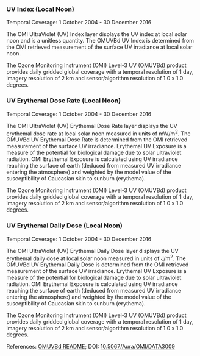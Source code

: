 ### UV Index (Local Noon)
Temporal Coverage: 1 October 2004 - 30 December 2016

The OMI UltraViolet (UV) Index layer displays the UV index at local solar noon and is a unitless quantity. The OMUVBd UV Index is determined from the OMI retrieved measurement of the surface UV irradiance at local solar noon.  

The Ozone Monitoring Instrument (OMI) Level-3 UV (OMUVBd) product provides daily gridded global coverage with a temporal resolution of 1 day, imagery resolution of 2 km and sensor/algorithm resolution of 1.0 x 1.0 degrees.

### UV Erythemal Dose Rate (Local Noon)
Temporal Coverage: 1 October 2004 - 30 December 2016

The OMI UltraViolet (UV) Erythemal Dose Rate layer displays the UV erythemal dose rate at local solar noon measured in units of mW/m<sup>2</sup>. The OMUVBd UV Erythemal Dose Rate is determined from the OMI retrieved measurement of the surface UV irradiance. Erythemal UV Exposure is a measure of the potential for biological damage due to solar ultraviolet radiation. OMI Erythemal Exposure is calculated using UV irradiance reaching the surface of earth (deduced from measured UV irradiance entering the atmosphere) and weighted by the model value of the susceptibility of Caucasian skin to sunburn (erythema).

The Ozone Monitoring Instrument (OMI) Level-3 UV (OMUVBd) product provides daily gridded global coverage with a temporal resolution of 1 day, imagery resolution of 2 km and sensor/algorithm resolution of 1.0 x 1.0 degrees.

### UV Erythemal Daily Dose (Local Noon)
Temporal Coverage: 1 October 2004 - 30 December 2016

The OMI UltraViolet (UV) Erythemal Daily Dose layer displays the UV erythemal daily dose at local solar noon measured in units of J/m<sup>2</sup>.  The OMUVBd UV Erythemal Daily Dose is determined from the OMI retrieved measurement of the surface UV irradiance. Erythemal UV Exposure is a measure of the potential for biological damage due to solar ultraviolet radiation. OMI Erythemal Exposure is calculated using UV irradiance reaching the surface of earth (deduced from measured UV irradiance entering the atmosphere) and weighted by the model value of the susceptibility of Caucasian skin to sunburn (erythema).

 The Ozone Monitoring Instrument (OMI) Level-3 UV (OMUVBd) product provides daily gridded global coverage with a temporal resolution of 1 day, imagery resolution of 2 km and sensor/algorithm resolution of 1.0 x 1.0 degrees.

References: [OMUVBd README](https://acdisc.gesdisc.eosdis.nasa.gov/data/Aura_OMI_Level3/OMUVBd.003/doc/OMUVB_L3d_readme.pdf); DOI: [10.5067/Aura/OMI/DATA3009](https://disc.gsfc.nasa.gov/datacollection/OMUVBd_V003.html)

